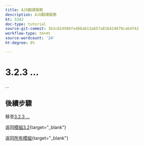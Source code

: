 ```yaml
---
title: AJO翻譯服務
description: AJO翻譯服務
kt: 5342
doc-type: tutorial
source-git-commit: 3b3c62499bfed86ab13a657a816424879cab4f42
workflow-type: tm+mt
source-wordcount: '24'
ht-degree: 8%

---
```


# 3.2.3 ...

...

## 後續步驟

移至[3.2.3 ...](./ex2.md)

返回[模組3.2](./ajotranslationsvcs.md){target="_blank"}

返回[所有模組](./../../../overview.md){target="_blank"}
